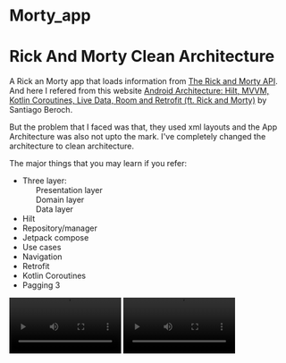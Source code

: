 # Morty_app
<h1>Rick And Morty Clean Architecture</h1>
        <p dir="auto">A Rick an Morty app that loads information from <a href="https://rickandmortyapi.com/">The Rick and Morty API</a>. And here I refered from this website <a href="https://itnext.io/android-architecture-hilt-mvvm-kotlin-coroutines-live-data-room-and-retrofit-ft-8b746cab4a06">Android Architecture: Hilt, MVVM, Kotlin Coroutines, Live Data, Room and Retrofit (ft. Rick and Morty)</a> by Santiago Beroch.</p>
        <p>But the problem that I faced was that, they used xml layouts and the App Architecture was also not upto the mark. I've completely changed the architecture to clean architecture.</p>
        <p>The major things that you may learn if you refer: </p>
        <ul>
            <li>Three layer:
                <ol>Presentation layer</ol>
                <ol>Domain layer</ol>
                <ol>Data layer</ol>
            </li>
            <li>Hilt</li>
            <li>Repository/manager</li>
            <li>Jetpack compose</li>
            <li>Use cases</li>
            <li>Navigation</li>
            <li>Retrofit</li>
            <li>Kotlin Coroutines</li>
            <li>Pagging 3</li>
        </ul>
        <p>
            <a>
                <video src="https://user-images.githubusercontent.com/92343715/160057542-6538db29-5efd-4ba3-9dab-fe55b19d628c.mp4" width="200" style="max-width: 100%;"></video> <video src= "https://user-images.githubusercontent.com/92343715/160400943-7acd7fe5-a0dd-468e-8dea-2ff48d320b47.mp4
                        " width ="200" style="max-width: 100%;"></video>
            </a>
        </p>
        
